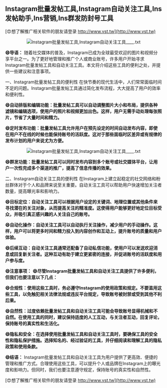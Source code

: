 ## **Instagram批量发帖工具,Instagram自动关注工具,Ins发帖助手,Ins营销,Ins群发防封号工具**

[😍想了解推广相关软件的朋友请登录 http://www.vst.tw](http://www.vst.tw)

 <center><img src="https://vst.tw/MP4/tuiguang/png/0.png" alt="Instagram批量发帖工具,Instagram自动关注工具____.txt"></center>

**😄导语：**
随着社交媒体的普及，Instagram已成为全球最受欢迎的图片和视频分享平台之一。为了更好地管理和推广个人或商业账号，许多用户开始寻求Instagram批量发帖工具和自动关注工具。本文将介绍这些工具的便利之处，并提供一些建议和注意事项。

一、Instagram批量发帖工具的便利性
在快节奏的现代生活中，人们常常面临时间不足的问题。Instagram批量发帖工具通过简化发布流程，大大提高了用户的效率和便利性。

**😄自动排版和编辑功能：批量发帖工具可以自动调整图片大小和布局，提供各种滤镜和编辑选项，使用户的照片和视频更加出色。这样，用户无需手动处理每张照片，节省了大量时间和精力。**

**😄定时发布功能：批量发帖工具允许用户在预先设定的时间自动发布内容，即使在用户不在线的时候也能保持账号的活跃度。这对于那些面临时区差异或有规律的发布计划的用户来说尤为方便。**

 <center><img src="https://vst.tw/MP4/tuiguang/png/1.png" alt="Instagram批量发帖工具,Instagram自动关注工具____.txt"></center>

**😄群发功能：批量发帖工具可以同时发布内容到多个账号或社交媒体平台，让用户一次性完成多个渠道的推广，提高了信息传播的效果。**

二、Instagram自动关注工具的便利性
在Instagram上建立起稳定的社交网络和粉丝群体对于个人和品牌来说至关重要。自动关注工具可以帮助用户快速增加关注者数量，提高曝光率和影响力。

**😄目标定位：自动关注工具可以根据用户设定的关键词、地理位置或其他条件来寻找潜在的关注对象，从而提高关注的精准度。这使得用户能够更好地定位目标受众，并吸引真正感兴趣的人关注自己的账号。**

**😄自动化操作：自动关注工具可以自动执行关注操作，减少用户的手动操作。这样，用户可以将更多时间和精力投入到内容创作和互动上，提升账号的质量和用户体验。**

**😄后续互动：自动关注工具通常还配备了自动私信功能，使用户可以发送欢迎消息或回复新关注者。这种互动有助于建立更紧密的连接，并促进账号的活跃度和用户参与度。**

**😄注意事项：**
**😄尽管Instagram批量发帖工具和自动关注工具提供了许多便利，但我们也要注意以下几点：**

**😄合规性：使用这些工具时，务必遵守Instagram的使用政策和规定。不要滥用这些工具，以免触犯相关法律法规或违反平台规定，导致账号被封禁或受到其他不利后果。**

**😄自然性：过度依赖批量发帖工具和自动关注工具可能会导致账号显得机械和不自然。在使用工具的同时，建议保持适度的人工互动，与关注者互动，回复评论，保持账号的真实性和生活化。**

**😄隐私和安全：在选择使用批量发帖工具和自动关注工具时，要确保工具的安全性和隐私保护措施。选择知名的、经过验证的工具，并仔细阅读和理解工具的隐私政策和使用条款。**

**😄结语：**
Instagram批量发帖工具和自动关注工具为用户提供了更高效、便捷的管理和推广方式。合理使用这些工具，可以提升个人或品牌在Instagram上的曝光度和影响力。但同时，我们也要注意遵守规定，保持账号的真实性和自然性。

[😍想了解推广相关软件的朋友请登录 http://www.vst.tw](http://www.vst.tw)




